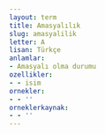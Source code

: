 ```yaml
---
layout: term
title: Amasyalılık
slug: amasyalilik
letter: A
lisan: Türkçe
anlamlar:
- Amasyalı olma durumu
ozellikler:
- - isim
ornekler:
- - ''
orneklerkaynak:
- - ''
---
```


